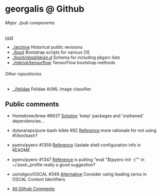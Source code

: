 # georgalis @ Github 

###### Major ./pub components
[root](https://github.com/georgalis/pub/)
* [./archive](./archive) Historical public revisions
* [./boot](./boot) Bootstrap scripts for various OS
* [./boot/nbsd/pkgin.d](./boot/nbsd/pkgin.d) Schema for including pkgsrc lists
* [./mkinst/tensorflow](./mkinst/tensorflow) TensorFlow bootstrap methods

###### Other repositories
* [../felidae](https://github.com/georgalis/felidae) Felidae AI/ML image classifier

## Public comments

* Homebrew/brew #6637 [Solution](https://github.com/Homebrew/brew/issues/6637#issuecomment-545629991) 'keep' packages and 'orphaned' dependencies... 

* dylanaraps/pure-bash-bible #82 [Reference](https://github.com/dylanaraps/pure-bash-bible/issues/82#issuecomment-534194819) more rationale for not using #!/bin/bash? 

* pyenv/pyenv #1359 [Reference](https://github.com/pyenv/pyenv/pull/1359#issuecomment-504700287) Update shell configuration info in README 

* pyenv/pyenv #1347 [Reference](https://github.com/pyenv/pyenv/issues/1347#issuecomment-504034842) is putting "eval "$(pyenv init -)"" in ~/.bash_profile really a good suggestion? 

* usnistgov/OSCAL #349 [Alternative](https://github.com/usnistgov/OSCAL/issues/349#issuecomment-546127937) Consider using leading zeros in OSCAL Content Identifiers 

* [All Github Comments](https://github.com/search?q=commenter%3Ageorgalis)


